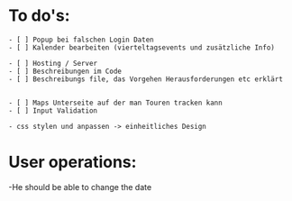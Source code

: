 # To do's:
    - [ ] Popup bei falschen Login Daten
    - [ ] Kalender bearbeiten (vierteltagsevents und zusätzliche Info)
    
    - [ ] Hosting / Server
    - [ ] Beschreibungen im Code
    - [ ] Beschreibungs file, das Vorgehen Herausforderungen etc erklärt


    - [ ] Maps Unterseite auf der man Touren tracken kann
    - [ ] Input Validation 
    
    - css stylen und anpassen -> einheitliches Design

    
# User operations:
-He should be able to change the date